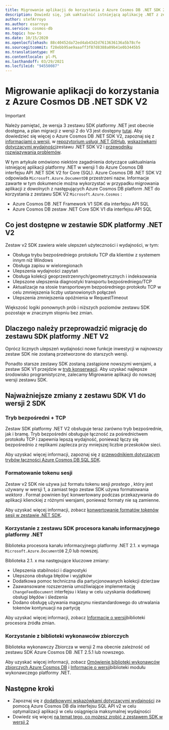 ```yaml
---
title: Migrowanie aplikacji do korzystania z Azure Cosmos DB .NET SDK 2,0 (Microsoft. Azure. Cosmos)
description: Dowiedz się, jak uaktualnić istniejącą aplikację .NET z zestawu SDK V1 do zestawu .NET SDK V2 for Core (SQL).
author: stefArroyo
ms.author: esarroyo
ms.service: cosmos-db
ms.topic: how-to
ms.date: 10/15/2020
ms.openlocfilehash: 88c40452da72ed4ab43d2d7613636136a5b78cfe
ms.sourcegitcommit: f28ebb95ae9aaaff3f87d8388a09b41e0b3445b5
ms.translationtype: MT
ms.contentlocale: pl-PL
ms.lasthandoff: 03/29/2021
ms.locfileid: "94550087"
---
```

# <a name="migrate-your-application-to-use-the-azure-cosmos-db-net-sdk-v2"></a>Migrowanie aplikacji do korzystania z Azure Cosmos DB .NET SDK V2

> [!IMPORTANT]
> Należy pamiętać, że wersja 3 zestawu SDK platformy .NET jest obecnie dostępna, a plan migracji z wersji 2 do V3 jest dostępny [tutaj](migrate-dotnet-v3.md). Aby dowiedzieć się więcej o Azure Cosmos DB .NET SDK V2, zapoznaj się z [informacjami o wersji](sql-api-sdk-dotnet.md), w [repozytorium usługi .NET GitHub](https://github.com/Azure/azure-cosmos-dotnet-v2), [wskazówkami dotyczącymi wydajności](performance-tips.md)zestawu .NET SDK V2 i [przewodniku rozwiązywania problemów](troubleshoot-dot-net-sdk.md).
>

W tym artykule omówiono niektóre zagadnienia dotyczące uaktualniania istniejącej aplikacji platformy .NET w wersji 1 do Azure Cosmos DB interfejsu API .NET SDK V2 for Core (SQL). Azure Cosmos DB .NET SDK V2 odpowiada `Microsoft.Azure.DocumentDB` przestrzeni nazw. Informacje zawarte w tym dokumencie można wykorzystać w przypadku migrowania aplikacji z dowolnych z następujących Azure Cosmos DB platform .NET do korzystania z zestawu SDK V2 `Microsoft.Azure.Cosmos` :

* Azure Cosmos DB .NET Framework V1 SDK dla interfejsu API SQL
* Azure Cosmos DB zestaw .NET Core SDK V1 dla interfejsu API SQL

## <a name="whats-available-in-the-net-v2-sdk"></a>Co jest dostępne w zestawie SDK platformy .NET V2

Zestaw v2 SDK zawiera wiele ulepszeń użyteczności i wydajności, w tym:

* Obsługa trybu bezpośredniego protokołu TCP dla klientów z systemem innym niż Windows
* Obsługa zapisu w wieloregionach
* Ulepszenia wydajności zapytań
* Obsługa kolekcji geoprzestrzennych/geometrycznych i indeksowania
* Ulepszone ulepszenia diagnostyki transportu bezpośredniego/TCP
* Aktualizacje na stosie transportowym bezpośredniego protokołu TCP w celu zmniejszenia liczby ustanowionych połączeń
* Ulepszenia zmniejszenia opóźnienia w RequestTimeout

Większość logiki ponownych prób i niższych poziomów zestawu SDK pozostaje w znacznym stopniu bez zmian.

## <a name="why-migrate-to-the-net-v2-sdk"></a>Dlaczego należy przeprowadzić migrację do zestawu SDK platformy .NET V2

Oprócz licznych ulepszeń wydajności nowe funkcje inwestycji w najnowszy zestaw SDK nie zostaną przetworzone do starszych wersji.

Ponadto starsze zestawy SDK zostaną zastąpione nowszymi wersjami, a zestaw SDK V1 przejdzie w [tryb konserwacji](sql-api-sdk-dotnet.md). Aby uzyskać najlepsze środowisko programistyczne, zalecamy Migrowanie aplikacji do nowszej wersji zestawu SDK.

## <a name="major-changes-from-v1-sdk-to-v2-sdk"></a>Najważniejsze zmiany z zestawu SDK V1 do wersji 2 SDK

### <a name="direct-mode--tcp"></a>Tryb bezpośredni + TCP

Zestaw SDK platformy .NET V2 obsługuje teraz zarówno tryb bezpośrednie, jak i bramę. Tryb bezpośredni obsługuje łączność za pośrednictwem protokołu TCP i zapewnia lepszą wydajność, ponieważ łączy się bezpośrednio z replikami zaplecza przy mniejszej liczbie przeskoków sieci.

Aby uzyskać więcej informacji, zapoznaj się z [przewodnikiem dotyczącym trybów łączności Azure Cosmos DB SQL SDK](sql-sdk-connection-modes.md).

### <a name="session-token-formatting"></a>Formatowanie tokenu sesji

Zestaw v2 SDK nie używa już formatu tokenu sesji *prostego* , który jest używany w wersji 1, a zamiast tego zestaw SDK używa formatowania *wektora* . Format powinien być konwertowany podczas przekazywania do aplikacji klienckiej z różnymi wersjami, ponieważ formaty nie są zamienne.

Aby uzyskać więcej informacji, zobacz [konwertowanie formatów tokenów sesji w zestawie .NET SDK](how-to-convert-session-token.md).

### <a name="using-the-net-change-feed-processor-sdk"></a>Korzystanie z zestawu SDK procesora kanału informacyjnego platformy .NET

Biblioteka procesora kanału informacyjnego platformy .NET 2.1. x wymaga `Microsoft.Azure.DocumentDB` 2,0 lub nowszej.

Biblioteka 2.1. x ma następujące kluczowe zmiany:

* Ulepszenia stabilności i diagnostyki
* Ulepszona obsługa błędów i wyjątków
* Dodatkowa pomoc techniczna dla partycjonowanych kolekcji dzierżaw
* Zaawansowane rozszerzenia umożliwiające implementację `ChangeFeedDocument` interfejsu i klasy w celu uzyskania dodatkowej obsługi błędów i śledzenia
* Dodano obsługę używania magazynu niestandardowego do utrwalania tokenów kontynuacji na partycję

Aby uzyskać więcej informacji, zobacz [Informacje o wersji](sql-api-sdk-dotnet-changefeed.md)biblioteki procesora źródła zmian.

### <a name="using-the-bulk-executor-library"></a>Korzystanie z biblioteki wykonawców zbiorczych

Biblioteka wykonawczy Zbiorcza w wersji 2 ma obecnie zależność od zestawu SDK Azure Cosmos DB .NET 2.5.1 lub nowszego.

Aby uzyskać więcej informacji, zobacz [Omówienie biblioteki wykonawców zbiorczych Azure Cosmos DB](bulk-executor-overview.md) i [Informacje o wersji](sql-api-sdk-bulk-executor-dot-net.md)biblioteki modułu wykonawczego platformy .NET.

## <a name="next-steps"></a>Następne kroki

* Zapoznaj się z [dodatkowymi wskazówkami dotyczącymi wydajności](sql-api-get-started.md) za pomocą Azure Cosmos DB dla interfejsu SQL API v2 w celu optymalizacji aplikacji w celu osiągnięcia maksymalnej wydajności
* Dowiedz się więcej [na temat tego, co możesz zrobić z zestawem SDK w wersji 2](sql-api-dotnet-samples.md)